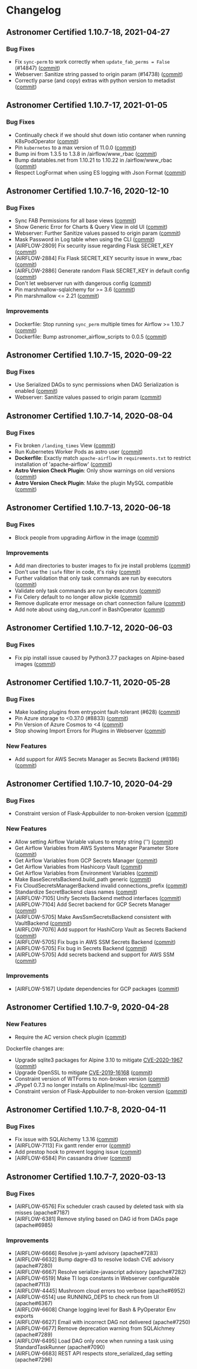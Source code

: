# Changelog

Astronomer Certified 1.10.7-18, 2021-04-27
--------------------------------------------

### Bug Fixes

- Fix `sync-perm` to work correctly when `update_fab_perms = False` (#14847) ([commit](https://github.com/astronomer/airflow/commit/8e49e8f22))
- Webserver: Sanitize string passed to origin param (#14738) ([commit](https://github.com/astronomer/airflow/commit/c0c4ff8b3))
- Correctly parse (and copy) extras with python version to metadist ([commit](https://github.com/astronomer/airflow/commit/38de13b67))

Astronomer Certified 1.10.7-17, 2021-01-05
-------------------------------------------

### Bug Fixes

- Continually check if we should shut down istio contaner when running K8sPodOperator ([commit](https://github.com/astronomer/airflow/commit/b295c8b4c4acb8f63772413e7959e43b6566309c))
- Pin `kubernetes` to a max version of 11.0.0 ([commit](https://github.com/astronomer/airflow/commit/80c9fba46a29bf93c109dc519a5362ef132f6d68))
- Bump ini from 1.3.5 to 1.3.8 in /airflow/www_rbac ([commit](https://github.com/astronomer/airflow/commit/140fea8f6c47adcefa002b7ccb880e4ba1abc9d3))
- Bump datatables.net from 1.10.21 to 1.10.22 in /airflow/www_rbac ([commit](https://github.com/astronomer/airflow/commit/335c1ccd8bd5307bf9f995ff09ece48e5115e801))
- Respect LogFormat when using ES logging with Json Format ([commit](https://github.com/astronomer/airflow/commit/29c8b4e41db817046fff24c8e409fd0c623d925d))

Astronomer Certified 1.10.7-16, 2020-12-10
-------------------------------------------

### Bug Fixes

- Sync FAB Permissions for all base views ([commit](https://github.com/astronomer/airflow/commit/c0ce191dbd20cc562ba2dabb2f56d0a09c083856))
- Show Generic Error for Charts & Query View in old UI ([commit](https://github.com/astronomer/airflow/commit/b904b9b0d4fd11167c4e37bab95623a56b794063))
- Webserver: Further Sanitize values passed to origin param ([commit](https://github.com/astronomer/airflow/commit/4626acfca7052c150059b06698a0070577a695bf))
- Mask Password in Log table when using the CLI ([commit](https://github.com/astronomer/airflow/commit/669d53a3c90e0f22e911625e99863ccc09c7fe83))
- [AIRFLOW-2809] Fix security issue regarding Flask SECRET_KEY ([commit](https://github.com/astronomer/airflow/commit/e570b31ea4f3033610d2afe8c417de85335bdf23))
- [AIRFLOW-2884] Fix Flask SECRET_KEY security issue in www_rbac ([commit](https://github.com/astronomer/airflow/commit/5ba2518c2e1218a465954532a3ccb1c5eb473b6c))
- [AIRFLOW-2886] Generate random Flask SECRET_KEY in default config ([commit](https://github.com/astronomer/airflow/commit/be2e6a85c71ce659e4894b49ea3c0bfc4be3f261))
- Don't let webserver run with dangerous config ([commit](https://github.com/astronomer/airflow/commit/8873829d979a43d0f7724d5cfeecf42969378ce6))
- Pin marshmallow-sqlalchemy for >= 3.6 ([commit](https://github.com/astronomer/airflow/commit/f45ff1b1345d03b732fd96a0cbfd3f9f82926ba2))
- Pin marshmallow <= 2.21 ([commit](https://github.com/astronomer/airflow/commit/17e52868200522015ae20987b76b7ff1a60c8840))

### Improvements

- Dockerfile: Stop running `sync_perm` multiple times for Airflow >= 1.10.7 ([commit](https://github.com/astronomer/ap-airflow/commit/9c10dcf))
- Dockerfile: Bump astronomer_airflow_scripts to 0.0.5 ([commit](https://github.com/astronomer/ap-airflow/commit/42b4169))

Astronomer Certified 1.10.7-15, 2020-09-22
-------------------------------------------

### Bug Fixes

- Use Serialized DAGs to sync permissions when DAG Serialization is enabled ([commit](https://github.com/astronomer/airflow/commit/185c13d033a8fa95a8323fba36a52d2e23e34265))
- Webserver: Sanitize values passed to origin param ([commit](https://github.com/astronomer/airflow/commit/b24f1f43b970210e86e261f2cb8c19f500840439))


Astronomer Certified 1.10.7-14, 2020-08-04
--------------------------------------------

### Bug Fixes

- Fix broken `/landing_times` View ([commit](https://github.com/astronomer/airflow/commit/5e27133))
- Run Kubernetes Worker Pods as astro user ([commit](https://github.com/astronomer/ap-airflow/commit/f6819a4))
- **Dockerfile**: Exactly match `apache-airflow` in `requirements.txt` to restrict installation of 'apache-airflow' ([commit](https://github.com/astronomer/ap-airflow/commit/c2536db))
- **Astro Version Check Plugin**: Only show warnings on old versions ([commit](https://github.com/astronomer/astronomer-airflow-version-check/commit/24ad49e))
- **Astro Version Check Plugin**: Make the plugin MySQL compatible ([commit](https://github.com/astronomer/astronomer-airflow-version-check/commit/0210f60))

Astronomer Certified 1.10.7-13, 2020-06-18
--------------------------------------------

### Bug Fixes

- Block people from upgrading Airflow in the image ([commit](https://github.com/astronomer/ap-airflow/commit/bf517ea5bb3))

### Improvements

- Add man directories to buster images to fix jre install problems ([commit](https://github.com/astronomer/ap-airflow/commit/551995e))
- Don't use the `|safe` filter in code, it's risky ([commit](https://github.com/astronomer/airflow/commit/e84c4eb))
- Further validation that only task commands are run by executors ([commit](https://github.com/astronomer/airflow/commit/9405e0b))
- Validate only task commands are run by executors ([commit](https://github.com/astronomer/airflow/commit/22c5f2b))
- Fix Celery default to no longer allow pickle ([commit](https://github.com/astronomer/airflow/commit/d819da6))
- Remove duplicate error message on chart connection failure ([commit](https://github.com/astronomer/airflow/commit/476c44c))
- Add note about using dag_run.conf in BashOperator ([commit](https://github.com/astronomer/airflow/commit/4d86731))

Astronomer Certified 1.10.7-12, 2020-06-03
--------------------------------------------

### Bug Fixes

- Fix pip install issue caused by Python3.7.7 packages on Alpine-based images ([commit](https://github.com/astronomer/ap-airflow/commit/404dce6))

Astronomer Certified 1.10.7-11, 2020-05-28
--------------------------------------------

### Bug Fixes

- Make loading plugins from entrypoint fault-tolerant (#628) ([commit](https://github.com/astronomer/airflow/commit/ae9d5b7))
- Pin Azure storage to <0.37.0 (#8833) ([commit](https://github.com/astronomer/airflow/commit/cd12692))
- Pin Version of Azure Cosmos to <4 ([commit](https://github.com/astronomer/airflow/commit/ff74293))
- Stop showing Import Errors for Plugins in Webserver ([commit](https://github.com/astronomer/airflow/commit/69dba65))

### New Features
- Add support for AWS Secrets Manager as Secrets Backend (#8186)([commit](https://github.com/astronomer/airflow/commit/0dc4736))

Astronomer Certified 1.10.7-10, 2020-04-29
--------------------------------------------

### Bug Fixes

- Constraint version of Flask-Appbuilder to non-broken version ([commit](https://github.com/astronomer/ap-airflow/commit/33da5f5))

### New Features

- Allow setting Airflow Variable values to empty string ('') ([commit](https://github.com/astronomer/airflow/commit/d6d666c33))
- Get Airflow Variables from AWS Systems Manager Parameter Store ([commit](https://github.com/astronomer/airflow/commit/6a7130f55))
- Get Airflow Variables from GCP Secrets Manager ([commit](https://github.com/astronomer/airflow/commit/595ede548))
- Get Airflow Variables from Hashicorp Vault ([commit](https://github.com/astronomer/airflow/commit/59435bb88))
- Get Airflow Variables from Environment Variables ([commit](https://github.com/astronomer/airflow/commit/fe1a6a3bd))
- Make BaseSecretsBackend.build_path generic ([commit](https://github.com/astronomer/airflow/commit/1623b80bc))
- Fix CloudSecretsManagerBackend invalid connections_prefix ([commit](https://github.com/astronomer/airflow/commit/fe0a9d850))
- Standardize SecretBackend class names ([commit](https://github.com/astronomer/airflow/commit/008cb6ebe))
- [AIRFLOW-7105] Unify Secrets Backend method interfaces ([commit](https://github.com/astronomer/airflow/commit/5ddff01e8))
- [AIRFLOW-7104] Add Secret backend for GCP Secrets Manager ([commit](https://github.com/astronomer/airflow/commit/19bcf781b))
- [AIRFLOW-5705] Make AwsSsmSecretsBackend consistent with VaultBackend ([commit](https://github.com/astronomer/airflow/commit/cff559cbb))
- [AIRFLOW-7076] Add support for HashiCorp Vault as Secrets Backend ([commit](https://github.com/astronomer/airflow/commit/99bb2a7ef))
- [AIRFLOW-5705] Fix bugs in AWS SSM Secrets Backend ([commit](https://github.com/astronomer/airflow/commit/afae4b62b))
- [AIRFLOW-5705] Fix bug in Secrets Backend ([commit](https://github.com/astronomer/airflow/commit/29015f537))
- [AIRFLOW-5705] Add secrets backend and support for AWS SSM ([commit](https://github.com/astronomer/airflow/commit/2a82f5365))

### Improvements

- [AIRFLOW-5167] Update dependencies for GCP packages ([commit](https://github.com/astronomer/airflow/commit/6277fcd499))

Astronomer Certified 1.10.7-9, 2020-04-28
--------------------------------------------

### New Features

- Require the AC version check plugin ([commit](https://github.com/astronomer/airflow/commit/3af238f))

Dockerfile changes are:

- Upgrade sqlite3 packages for Alpine 3.10 to mitigate [CVE-2020-1967](https://cve.mitre.org/cgi-bin/cvename.cgi?name=2020-1967) ([commit](https://github.com/astronomer/ap-airflow/commit/2f29d493259cddd487bcc306b829a4ec4a74f35e))
- Upgrade OpenSSL to mitigate [CVE-2019-16168](https://cve.mitre.org/cgi-bin/cvename.cgi?name=2019-16168) ([commit](https://github.com/astronomer/ap-airflow/commit/6de11c2c87e78b7a3171d8fb222c7278fcb673c9))
- Constraint version of WTForms to non-broken version ([commit](https://github.com/astronomer/ap-airflow/commit/3cd34236f8a7214434dc313af525160133520bcb))
- JPype1 0.7.3 no longer installs on Alpline/musl-libc ([commit](https://github.com/astronomer/ap-airflow/commit/44164ba40cd1878cabeec5edc32fe0a7bb7a8e0d))
- Constraint version of Flask-Appbuilder to non-broken version ([commit](https://github.com/astronomer/ap-airflow/commit/33da5f5))

Astronomer Certified 1.10.7-8, 2020-04-11
-----------------------------------------------

### Bug Fixes

- Fix issue with SQLAlchemy 1.3.16 ([commit](https://github.com/astronomer/airflow/commit/3b6cf61e0f2de3fe3be98c8ff5809060d6e42ba4))
- [AIRFLOW-7113] Fix gantt render error ([commit](https://github.com/astronomer/airflow/commit/dc015a0f3a836fe519f97acc75a26873a226695a))
- Add prestop hook to prevent logging issue ([commit](https://github.com/astronomer/airflow/commit/328705f5f74e49be0ab251705172be45c19635f3))
- [AIRFLOW-6584] Pin cassandra driver ([commit](https://github.com/astronomer/airflow/commit/21fd6fb56ee23c0a287874ed094e42fb22385916))

Astronomer Certified 1.10.7-7, 2020-03-13
-----------------------------------------------

### Bug Fixes

- [AIRFLOW-6576] Fix scheduler crash caused by deleted task with sla misses (apache#7187)
- [AIRFLOW-6381] Remove styling based on DAG id from DAGs page (apache#6985)

### Improvements

- [AIRFLOW-6666] Resolve js-yaml advisory (apache#7283)
- [AIRFLOW-6632] Bump dagre-d3 to resolve lodash CVE advisory (apache#7280)
- [AIRFLOW-6667] Resolve serialize-javascript advisory (apache#7282)
- [AIRFLOW-6519] Make TI logs constants in Webserver configurable (apache#7113)
- [AIRFLOW-4445] Mushroom cloud errors too verbose (apache#6952)
- [AIRFLOW-6514] use RUNNING_DEPS to check run from UI (apache#6367)
- [AIRFLOW-6608] Change logging level for Bash & PyOperator Env exports
- [AIRFLOW-6627] Email with incorrect DAG not delivered (apache#7250)
- [AIRFLOW-6677] Remove deprecation warning from SQLAlchmey (apache#7289)
- [AIRFLOW-6495] Load DAG only once when running a task using StandardTaskRunner (apache#7090)
- [AIRFLOW-6683] REST API respects store_serialized_dag setting (apache#7296)
